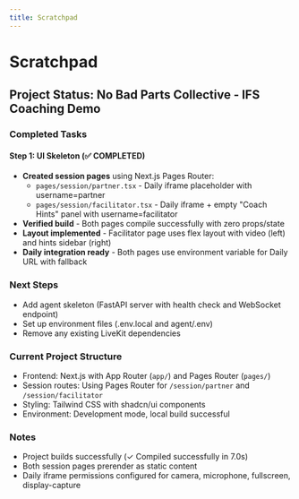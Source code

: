 ```yaml
---
title: Scratchpad
---
```


# Scratchpad

## Project Status: No Bad Parts Collective - IFS Coaching Demo

### Completed Tasks

#### Step 1: UI Skeleton (✅ COMPLETED)
- **Created session pages** using Next.js Pages Router:
  - `pages/session/partner.tsx` - Daily iframe placeholder with username=partner
  - `pages/session/facilitator.tsx` - Daily iframe + empty "Coach Hints" panel with username=facilitator
- **Verified build** - Both pages compile successfully with zero props/state
- **Layout implemented** - Facilitator page uses flex layout with video (left) and hints sidebar (right)
- **Daily integration ready** - Both pages use environment variable for Daily URL with fallback

### Next Steps
- Add agent skeleton (FastAPI server with health check and WebSocket endpoint)
- Set up environment files (.env.local and agent/.env)
- Remove any existing LiveKit dependencies

### Current Project Structure
- Frontend: Next.js with App Router (`app/`) and Pages Router (`pages/`)
- Session routes: Using Pages Router for `/session/partner` and `/session/facilitator`
- Styling: Tailwind CSS with shadcn/ui components
- Environment: Development mode, local build successful

### Notes
- Project builds successfully (✓ Compiled successfully in 7.0s)
- Both session pages prerender as static content
- Daily iframe permissions configured for camera, microphone, fullscreen, display-capture

